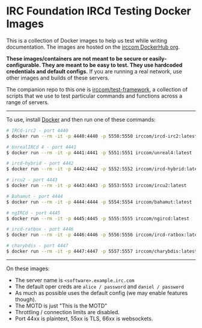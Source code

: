 # IRC Foundation IRCd Testing Docker Images
This is a collection of Docker images to help us test while writing documentation. The images are hosted on the [irccom DockerHub org](https://hub.docker.com/u/irccom).

**These images/containers are not meant to be secure or easily-configurable. They are meant to be easy to test. They use hardcoded credentials and default configs.** If you are running a real network, use other images and builds of these servers.

The companion repo to this one is [irccom/test-framework](https://github.com/irccom/test-framework), a collection of scripts that we use to test particular commands and functions across a range of servers.

-----

To use, install [Docker](https://www.docker.com/get-started) and then run one of these commands:

```sh
# IRCd-irc2 - port 4440
$ docker run --rm -it -p 4440:4440 -p 5550:5550 irccom/ircd-irc2:latest

# UnrealIRCd 4 - port 4441
$ docker run --rm -it -p 4441:4441 -p 5551:5551 irccom/unreal4:latest

# ircd-hybrid - port 4442
$ docker run --rm -it -p 4442:4442 -p 5552:5552 irccom/ircd-hybrid:latest

# ircu2 - port 4443
$ docker run --rm -it -p 4443:4443 -p 5553:5553 irccom/ircu2:latest

# Bahamut - port 4444
$ docker run --rm -it -p 4444:4444 -p 5554:5554 irccom/bahamut:latest

# ngIRCd - port 4445
$ docker run --rm -it -p 4445:4445 -p 5555:5555 irccom/ngircd:latest

# ircd-ratbox - port 4446
$ docker run --rm -it -p 4446:4446 -p 5556:5556 irccom/ircd-ratbox:latest

# charybdis - port 4447
$ docker run --rm -it -p 4447:4447 -p 5557:5557 irccom/charybdis:latest
```

-----

On these images:

- The server name is `<software>.example.irc.com`
- The default oper creds are `alice / password` and `daniel / password`
- As much as possible uses the default config (we may enable features though).
- The MOTD is just "This is the MOTD"
- Throttling / connection limits are disabled.
- Port 44xx is plaintext, 55xx is TLS, 66xx is websockets.
